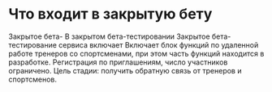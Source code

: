 # Что входит в закрытую бету

Закрытое бета-
В закрытом бета-тестировании 
Закрытое бета-тестирование сервиса включает 
Включает блок функций по удаленной работе тренеров со спортсменами, при этом часть функций находится в разработке. Регистрация по приглашениям, число участников ограничено. Цель стадии: получить обратную связь от тренеров и спортсменов.

